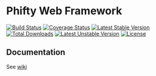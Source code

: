 Phifty Web Framework
====================

[![Build Status](https://travis-ci.org/phifty-framework/Phifty.svg?branch=master)](https://travis-ci.org/phifty-framework/Phifty)
[![Coverage Status](https://coveralls.io/repos/github/corneltek/Phifty/badge.svg?branch=master)](https://coveralls.io/github/phifty-framework/Phifty?branch=master)
[![Latest Stable Version](https://poser.pugx.org/corneltek/phifty/v/stable)](https://packagist.org/packages/phifty/phifty)
[![Total Downloads](https://poser.pugx.org/corneltek/phifty/downloads)](https://packagist.org/packages/phifty/phifty)
[![Latest Unstable Version](https://poser.pugx.org/corneltek/phifty/v/unstable)](https://packagist.org/packages/phifty/phifty)
[![License](https://poser.pugx.org/corneltek/phifty/license)](https://packagist.org/packages/phifty/phifty)

Documentation
--------------------

See [wiki](https://github.com/phifty-framework/Phifty/wiki)


